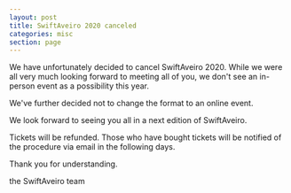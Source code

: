 ```yaml
---
layout: post
title: SwiftAveiro 2020 canceled
categories: misc
section: page
---
```


We have unfortunately decided to cancel SwiftAveiro 2020. While we were all
very much looking forward to meeting all of you, we don't see an in-person
event as a possibility this year.

We've further decided not to change the format to an online event.

We look forward to seeing you all in a next edition of SwiftAveiro.

Tickets will be refunded. Those who have bought tickets will be notified of the
procedure via email in the following days.

Thank you for understanding.

the SwiftAveiro team
